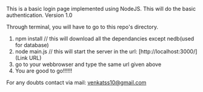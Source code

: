 
This is a basic login page implemented using NodeJS.
This will do the basic authentication.
Version 1.0

Through terminal, you will have to go to this repo's directory. 
1. npm install // this will download all the dependancies except nedb(used for database)
2. node main.js // this will start the server in the url: [http://localhost:3000/](Link URL)
3. go to your webbrowser and type the same url given above
4. You are good to go!!!!!!

For any doubts contact via mail: venkatss10@gmail.com